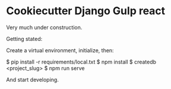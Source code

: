 # Cookiecutter Django Gulp react

Very much under construction.

Getting stated:

Create a virtual environment, initialize, then:

   $ pip install -r requirements/local.txt
   $ npm install
   $ createdb <project_slug>
   $ npm run serve

And start developing.
